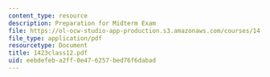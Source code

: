 ```yaml
---
content_type: resource
description: Preparation for Midterm Exam
file: https://ol-ocw-studio-app-production.s3.amazonaws.com/courses/14-23-government-regulation-of-industry-spring-2003/eebdefeba2ff0e476257bed76f6dabad_1423class12.pdf
file_type: application/pdf
resourcetype: Document
title: 1423class12.pdf
uid: eebdefeb-a2ff-0e47-6257-bed76f6dabad
---
```

